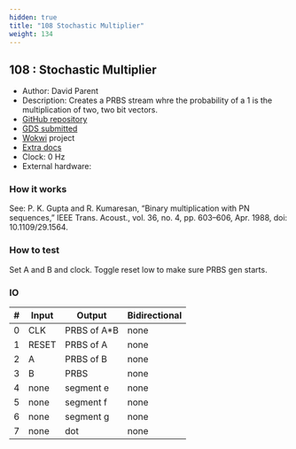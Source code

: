 ```yaml
---
hidden: true
title: "108 Stochastic Multiplier"
weight: 134
---
```


## 108 : Stochastic Multiplier

* Author: David Parent
* Description: Creates a PRBS stream whre the probability of a 1 is the multiplication of two, two bit vectors.
* [GitHub repository](https://github.com/davidparent/Stochastic-Multiplier)
* [GDS submitted](https://github.com/davidparent/Stochastic-Multiplier/actions/runs/6750892399)
* [Wokwi](https://wokwi.com/projects/380229599886002177) project
* [Extra docs]()
* Clock: 0 Hz
* External hardware: 



### How it works

See: P. K. Gupta and R. Kumaresan, “Binary multiplication with PN sequences,” IEEE Trans. Acoust., vol. 36, no. 4, pp. 603–606, Apr. 1988, doi: 10.1109/29.1564.


### How to test

Set A and B and clock.  Toggle reset low to make sure PRBS gen starts.


### IO

| # | Input        | Output       | Bidirectional      |
|---|--------------|--------------| -------------------|
| 0 | CLK  | PRBS of A*B | none |
| 1 | RESET  | PRBS of A | none |
| 2 | A  | PRBS of B | none |
| 3 | B  | PRBS | none |
| 4 | none  | segment e | none |
| 5 | none  | segment f | none |
| 6 | none  | segment g | none |
| 7 | none  | dot | none |
